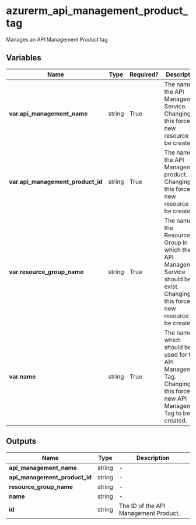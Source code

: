 # azurerm_api_management_product_tag

Manages an API Management Product tag

## Variables

| Name | Type | Required? |  Description |
| ---- | ---- | --------- |  ----------- |
| **var.api_management_name** | string | True | The name of the API Management Service. Changing this forces a new resource to be created. | 
| **var.api_management_product_id** | string | True | The name of the API Management product. Changing this forces a new resource to be created. | 
| **var.resource_group_name** | string | True | The name of the Resource Group in which the API Management Service should be exist. Changing this forces a new resource to be created. | 
| **var.name** | string | True | The name which should be used for this API Management Tag. Changing this forces a new API Management Tag to be created. | 



## Outputs

| Name | Type | Description |
| ---- | ---- | --------- | 
| **api_management_name** | string  | - | 
| **api_management_product_id** | string  | - | 
| **resource_group_name** | string  | - | 
| **name** | string  | - | 
| **id** | string  | The ID of the API Management Product. | 